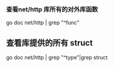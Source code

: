### 查看net/http 库所有的对外库函数

go doc net/http | grep "^func"

## 查看库提供的所有 struct

go doc net/http | grep "^type"|grep struct